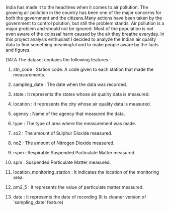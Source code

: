 India has made it to the headlines when it comes to air pollution. The growing air pollution in the country has been one of the major concerns for both the government and the citizens.Many actions have been taken by the government to control polution, but still the problem stands. Air pollution is a major problem and should not be ignored. Most of the population is not even aware of the colossal harm caused by the air they breathe everyday. In this project analysis enthusiast I decided to analyze the Indian air quality data to find something meaningful and to make people aware by the facts and figures.

DATA
The dataset contains the following features :

1. stn_code : Station code. A code given to each station that made the measurements.

2. sampling_date : The date when the data was recorded.

3. state : It represents the states whose air quality data is measured.

4. location : It represents the city whose air quality data is measured.

5. agency : Name of the agency that measured the data.

6. type : The type of area where the measurement was made.

7. so2 : The amount of Sulphur Dioxide measured.

8. no2 : The amount of Nitrogen Dioxide measured.

9. rspm : Respirable Suspended Particulate Matter measured.

10. spm : Suspended Particulate Matter measured.

11. location_monitoring_station : It indicates the location of the monitoring area.

12. pm2_5 : It represents the value of particulate matter measured.

13. date : It represents the date of recording (It is cleaner version of 'sampling_date' feature)
